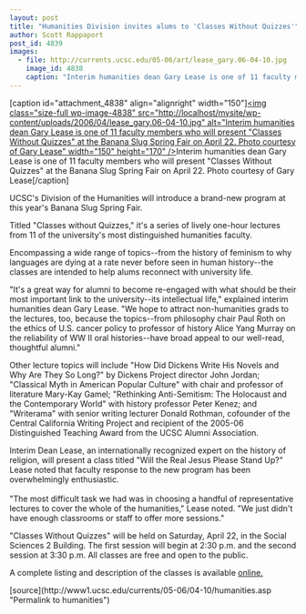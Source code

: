 ```yaml
---
layout: post
title: "Humanities Division invites alums to 'Classes Without Quizzes'"
author: Scott Rappaport
post_id: 4839
images:
  - file: http://currents.ucsc.edu/05-06/art/lease_gary.06-04-10.jpg
    image_id: 4838
    caption: "Interim humanities dean Gary Lease is one of 11 faculty members who will present 'Classes Without Quizzes' at the Banana Slug Spring Fair on April 22. Photo courtesy of Gary Lease"
---
```


[caption id="attachment_4838" align="alignright" width="150"]<a href="http://localhost/mysite/wp-content/uploads/2006/04/lease_gary.06-04-10.jpg"><img class="size-full wp-image-4838" src="http://localhost/mysite/wp-content/uploads/2006/04/lease_gary.06-04-10.jpg" alt="Interim humanities dean Gary Lease is one of 11 faculty members who will present "Classes Without Quizzes" at the Banana Slug Spring Fair on April 22. Photo courtesy of Gary Lease" width="150" height="170" /></a>Interim humanities dean Gary Lease is one of 11 faculty members who will present "Classes Without Quizzes" at the Banana Slug Spring Fair on April 22. Photo courtesy of Gary Lease[/caption]
<a name="content" id="content"></a>
<p>
  UCSC's Division of the Humanities will introduce a brand-new program at this year's Banana Slug Spring Fair.
</p>
<p>
  Titled "Classes without Quizzes," it's a series of lively one-hour lectures from 11 of the university's most distinguished humanities faculty.
</p>
<p>
  Encompassing a wide range of topics--from the history of feminism to why languages are dying at a rate never before seen in human history--the classes are intended to help alums reconnect with university life.
</p>
<p>
  "It's a great way for alumni to become re-engaged with what should be their most important link to the university--its intellectual life," explained interim humanities dean Gary Lease. "We hope to attract non-humanities grads to the lectures, too, because the topics--from philosophy chair Paul Roth on the ethics of U.S. cancer policy to professor of history Alice Yang Murray on the reliability of WW II oral histories--have broad appeal to our well-read, thoughtful alumni."
</p>
<p>
  Other lecture topics will include "How Did Dickens Write His Novels and Why Are They So Long?" by Dickens Project director John Jordan; "Classical Myth in American Popular Culture" with chair and professor of literature Mary-Kay Gamel; "Rethinking Anti-Semitism: The Holocaust and the Contemporary World" with history professor Peter Kenez; and "Writerama" with senior writing lecturer Donald Rothman, cofounder of the Central California Writing Project and recipient of the 2005-06 Distinguished Teaching Award from the UCSC Alumni Association.
</p>
<p>
  Interim Dean Lease, an internationally recognized expert on the history of religion, will present a class titled "Will the Real Jesus Please Stand Up?" Lease noted that faculty response to the new program has been overwhelmingly enthusiastic.<br>
  <br>
  "The most difficult task we had was in choosing a handful of representative lectures to cover the whole of the humanities," Lease noted. "We just didn't have enough classrooms or staff to offer more sessions."
</p>
<p>
  "Classes Without Quizzes" will be held on Saturday, April 22, in the Social Sciences 2 Building. The first session will begin at 2:30 p.m. and the second session at 3:30 p.m. All classes are free and open to the public.
</p>
<p>
  A complete listing and description of the classes is available <a href="http://humwww.ucsc.edu/news_and_events/view_news.php?id=12">online.</a>
</p>
<form>
  <input name="t1" size="-1" type="hidden">
</form>




</p>
[source](http://www1.ucsc.edu/currents/05-06/04-10/humanities.asp "Permalink to humanities")
